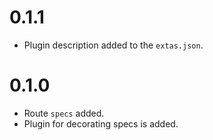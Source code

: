 # 0.1.1

- Plugin description added to the `extas.json`.

# 0.1.0

- Route `specs` added.
- Plugin for decorating specs is added.